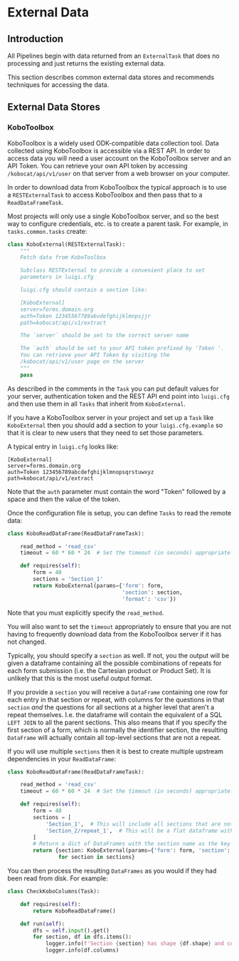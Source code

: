 # External Data

## Introduction

All Pipelines begin with data returned from an `ExternalTask` that
does no processing and just returns the existing external data.

This section describes common external data stores and recommends
techniques for accessing the data.

## External Data Stores

### KoboToolbox

KoboToolbox is a widely used ODK-compatible data collection tool.
Data collected using KoboToolbox is accessible via a REST API.
In order to access data you will need a user account on the
KoboToolbox server and an API Token. You can retrieve your own
API token by accessing `/kobocat/api/v1/user` on that server
from a web browser on your computer.

In order to download data from KoboToolbox the typical approach is
to use a `RESTExternalTask` to access KoboToolbox and then pass
that to a `ReadDataFrameTask`.

Most projects will only use a single KoboToolbox server, and so the
best way to configure credentials, etc. is to create a parent task.
For example, in `tasks.common.tasks` create:

```python
class KoboExternal(RESTExternalTask):
    """
    Fetch data from KoboToolbox

    Subclass RESTExternal to provide a convenient place to set
    parameters in luigi.cfg

    luigi.cfg should contain a section like:

    [KoboExternal]
    server=forms.domain.org
    auth=Token 12345567789abvdefghijklmnpsjjr
    path=kobocat/api/v1/extract

    The `server` should be set to the correct server name

    The `auth` should be set to your API token prefixed by 'Token '.
    You can retrieve your API Token by visiting the
    /kobocat/api/v1/user page on the server
    """
    pass
```

As described in the comments in the `Task` you can put default values
for your server, authentication token and the REST API end point into
`luigi.cfg` and then use them in all `Tasks` that inherit from
`KoboExternal`.

If you have a KoboToolbox server in your project and set up a `Task`
like `KoboExternal` then you should add a section to your `luigi.cfg.example` so
that it is clear to new users that they need to set those parameters.

A typical entry in `luigi.cfg` looks like:

```
[KoboExternal]
server=forms.domain.org
auth=Token 123456789abcdefghijklmnopsqrstuwxyz
path=kobocat/api/v1/extract
```

Note that the `auth` parameter must contain the word "Token" followed by a space and
then the value of the token.

Once the configuration file is setup, you can define `Tasks` to read the remote data:

```python
class KoboReadDataFrame(ReadDataFrameTask):

    read_method = 'read_csv'
    timeout = 60 * 60 * 24  # Set the timeout (in seconds) appropriately

    def requires(self):
        form = 40
        sections = 'Section_1'
        return KoboExternal(params={'form': form,
                                    'section': section,
                                    'format': 'csv'})
```

Note that you must explicitly specify the `read_method`.

You will also want to set the `timeout` appropriately to ensure that
you are not having to frequently download data from the KoboToolbox
server if it has not changed.

Typically, you should specify a `section` as well. If not, you the output
will be given a dataframe containing all the possible combinations of repeats
for each form submission (i.e. the Cartesian product or Product Set). It is
unlikely that this is the most useful output format.

If you provide a `section` you will receive a `DataFrame`
containing one row for each entry in that section or repeat, with columns for the
questions in that `section` *and* the questions for all sections at a higher
level that aren't a repeat themselves. I.e. the dataframe will contain the
equivalent of a SQL `LEFT JOIN` to all the parent sections. This also means
that if you specify the first section of a form, which is normally the
identifier section, the resulting `DataFrame` will actually contain all
top-level sections that are not a repeat.

If you will use multiple `sections` then it is best to create multiple
upstream dependencies in your `ReadDataFrame`:

```python
class KoboReadDataFrame(ReadDataFrameTask):

    read_method = 'read_csv'
    timeout = 60 * 60 * 24  # Set the timeout (in seconds) appropriately

    def requires(self):
        form = 40
        sections = [
            'Section_1',  # This will include all sections that are not repeats
            'Section_2/repeat_1',  # This will be a flat dataframe with one row per entry in the repeat
        ]
        # Return a dict of DataFrames with the section name as the key
        return {section: KoboExternal(params={'form': form, 'section': section, 'format': 'csv'}) 
                for section in sections}
```

You can then process the resulting `DataFrames` as you would if they had been read from disk. For example:

```python
class CheckKoboColumns(Task):

    def requires(self):
        return KoboReadDataFrame()

    def run(self):
        dfs = self.input().get()
        for section, df in dfs.items():
            logger.info(f'Section {section} has shape {df.shape} and columns:')
            logger.info(df.columns)
```